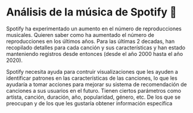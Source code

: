 # Análisis de la música de Spotify 🎵

Spotify ha experimentado un aumento en el número de reproducciones musicales. Quieren saber como ha aumentado el número de reproducciones en los últimos años. Para las últimas 2 decadas, han recopilado detalles para cada canción y sus características y han estado manteniendo registros desde entonces (desde el año 2000 hasta el año 2020).

Spotify necesita ayuda para contruir visualizaciones que les ayuden a identificar patrones en las características de las canciones, lo que les ayudaría a tomar acciones para mejorar su sistema de recomendación de canciones a sus usuarios en el futuro. Tienen ciertos parámetros como artista, canción, duración, año, popularidad, género, etc. De los que se preocupan y de los que les gustaría obtener información específica
